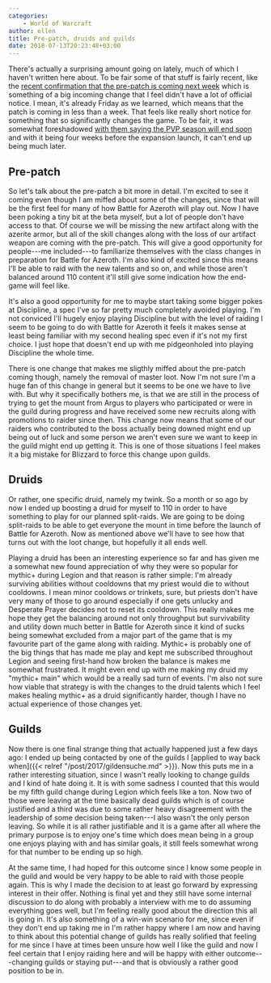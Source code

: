 ```yaml
---
categories:
    - World of Warcraft
author: ellen
title: Pre-patch, druids and guilds
date: 2018-07-13T20:23:48+03:00
---
```

There's actually a surprising amount going on lately, much of which I haven't written here about. To be fair some of that stuff is fairly recent, like the [recent confirmation that the pre-patch is coming next week](https://worldofwarcraft.com/en-gb/news/21952591#1) which is something of a big incoming change that I feel didn't have a lot of official notice. I mean, it's already Friday as we learned, which means that the patch is coming in less than a week. That feels like really short notice for something that so significantly changes the game. To be fair, it was somewhat foreshadowed [with them saying the PVP season will end soon](https://worldofwarcraft.com/en-gb/news/21931802) and with it being four weeks before the expansion launch, it can't end up being much later.<!--more-->

## Pre-patch
So let's talk about the pre-patch a bit more in detail. I'm excited to see it coming even though I am miffed about some of the changes, since that will be the first feel for many of how Battle for Azeroth will play out. Now I have been poking a tiny bit at the beta myself, but a lot of people don't have access to that. Of course we will be missing the new artifact along with the azerite armor, but all of the skill changes along with the loss of our artifact weapon are coming with the pre-patch. This will give a good opportunity for people---me included---to familiarize themselves with the class changes in preparation for Battle for Azeroth. I'm also kind of excited since this means I'll be able to raid with the new talents and so on, and while those aren't balanced around 110 content it'll still give some indication how the end-game will feel like. 

It's also a good opportunity for me to maybe start taking some bigger pokes at Discipline, a spec I've so far pretty much completely avoided playing. I'm not conviced I'll hugely enjoy playing Discipline but with the level of raiding I seem to be going to do with Battle for Azeroth it feels it makes sense at least being familiar with my second healing spec even if it's not my first choice. I just hope that doesn't end up with me pidgeonholed into playing Discipline the whole time.

There is one change that makes me sligthly miffed about the pre-patch coming though, namely the removal of master loot. Now I'm not sure I'm a huge fan of this change in general but it seems to be one we have to live with. But why it specifically bothers me, is that we are still in the process of trying to get the mount from Argus to players who participated or were in the guild during progress and have received some new recruits along with promotions to raider since then. This change now means that some of our raiders who contributed to the boss actually being downed might end up being out of luck and some person we aren't even sure we want to keep in the guild might end up getting it. This is one of those situations I feel makes it a big mistake for Blizzard to force this change upon guilds.

## Druids
Or rather, one specific druid, namely my twink. So a month or so ago by now I ended up boosting a druid for myself to 110 in order to have something to play for our planned split-raids. We are going to be doing split-raids to be able to get everyone the mount in time before the launch of Battle for Azeroth. Now as mentioned above we'll have to see how that turns out with the loot change, but hopefully it all ends well.

Playing a druid has been an interesting experience so far and has given me a somewhat new found appreciation of why they were so popular for mythic+ during Legion and that reason is rather simple: I'm already surviving abilities without cooldowns that my priest would die to without cooldowns. I mean minor cooldows or trinkets, sure, but priests don't have very many of those to go around especially if one gets unlucky and Desperate Prayer decides not to reset its cooldown. This really makes me hope they get the balancing around not only throughput but survivability and utility down much better in Battle for Azeroth since it kind of sucks being somewhat excluded from a major part of the game that is my favourite part of the game along with raiding. Mythic+ is probably one of the big things that has made me play and kept me subscribed throughout Legion and seeing first-hand how broken the balance is makes me somewhat frustrated. It might even end up with me making my druid my "mythic+ main" which would be a really sad turn of events. I'm also not sure how viable that strategy is with the changes to the druid talents which I feel makes healing mythic+ as a druid significantly harder, though I have no actual experience of those changes yet.

## Guilds
Now there is one final strange thing that actually happened just a few days ago: I ended up being contacted by one of the guilds I [applied to way back when]({{< relref "/post/2017/gildensuche.md" >}}). Now this puts me in a rather interesting situation, since I wasn't really looking to change guilds and I kind of hate doing it. It is with some sadness I counted that this would be my fifth guild change during Legion which feels like a ton. Now two of those were leaving at the time basically dead guilds which is of course justified and a third was due to some rather heavy disagreement with the leadership of some decision being taken---I also wasn't the only person leaving. So while it is all rather justifiable and it is a game after all where the primary purpose is to enjoy one's time which does mean being in a group one enjoys playing with and has similar goals, it still feels somewhat wrong for that number to be ending up so high.

At the same time, I had hoped for this outcome since I know some people in the guild and would be very happy to be able to raid with those people again. This is why I made the decision to at least go forward by expressing interest in their offer. Nothing is final yet and they still have some internal discussion to do along with probably a interview with me to do assuming everything goes well, but I'm feeling really good about the direction this all is going in. It's also something of a win-win scenario for me, since even if they don't end up taking me in I'm rather happy where I am now and having to think about this potential change of guilds has really solified that feeling for me since I have at times been unsure how well I like the guild and now I feel certain that I enjoy raiding here and will be happy with either outcome---changing guilds or staying put---and that is obviously a rather good position to be in.